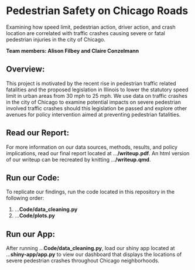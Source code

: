 # Pedestrian Safety on Chicago Roads
Examining how speed limit, pedestrian action, driver action, and crash location are correlated with traffic crashes causing severe or fatal pedestrian injuries in the city of Chicago.

**Team members: Alison Filbey and Claire Conzelmann**

## Overview:
This project is motivated by the recent rise in pedestrian traffic related fatalities and the proposed legislation in Illinois to lower the statutory speed limit in urban areas from 30 mph to 25 mph. We use data on traffic crashes in the city of Chicago to examine potential impacts on severe pedestrian involved traffic crashes should this legislation be passed and explore other avenues for policy intervention aimed at preventing pedestrian fatalities.

## Read our Report:
For more information on our data sources, methods, results, and policy implications, read our final report located at ...**/writeup.pdf**. An html version of our writeup can be recreated by knitting ...**/writeup.qmd**.

## Run our Code:
To replicate our findings, run the code located in this repository in the following order:
1. ...**Code/data_cleaning.py**
2. ...**Code/plots.py**

## Run our App:
After running ...**Code/data_cleaning.py**, load our shiny app located at ...**shiny-app/app.py** to view our dashboard that displays the locations of severe pedestrian crashes throughout Chicago neighborhoods.

